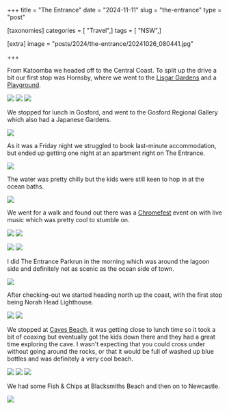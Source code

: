 +++
title = "The Entrance"
date = "2024-11-11"
slug = "the-entrance"
type = "post"

[taxonomies]
categories = [ "Travel",]
tags = [ "NSW",]

[extra]
image = "posts/2024/the-entrance/20241026_080441.jpg"

+++

From Katoomba we headed off to the Central Coast. To split up the drive a bit our first stop was Hornsby, where we went to the [Lisgar Gardens](https://maps.app.goo.gl/NnhNZ5VvSzCEk5a59) and a [Playground](https://maps.app.goo.gl/Gngjgv8ACfK8kYkWA).

![](20241025_102422.jpg) ![](20241025_105405-1.jpg) ![](20241025_112352.jpg)

We stopped for lunch in Gosford, and went to the Gosford Regional Gallery which also had a Japanese Gardens.

![](20241025_141252.jpg)

As it was a Friday night we struggled to book last-minute accommodation, but ended up getting one night at an apartment right on The Entrance.

![](20241025_152802.jpg)

The water was pretty chilly but the kids were still keen to hop in at the ocean baths.

![](20241025_170604.jpg)

We went for a walk and found out there was a [Chromefest](https://chromefest.org/) event on with live music which was pretty cool to stumble on.

 ![](20241025_184520.jpg) ![](20241025_185913.jpg)

  ![](20241026_080441.jpg) ![](20241026_080531-1.jpg)
  
I did The Entrance Parkrun in the morning which was around the lagoon side and definitely not as scenic as the ocean side of town.
  
  ![](20241026_094100.jpg)
  
After checking-out we started heading north up the coast, with the first stop being Norah Head Lighthouse.
  
![](20241026_103300.jpg)
![](20241026_102937.jpg)

We stopped at [Caves Beach](https://maps.app.goo.gl/Vrd8ESJDcZU321dF7), it was getting close to lunch time so it took a bit of coaxing but eventually got the kids down there and they had a great time exploring the cave. I wasn't expecting that you could cross under without going around the rocks, or that it would be full of washed up blue bottles and was definitely a very cool beach. 

![](20241026_112820.jpg) ![](20241026_114722.jpg) ![](20241026_121344.jpg)
   
We had some Fish & Chips at Blacksmiths Beach and then on to Newcastle. 

![](20241026_133116.jpg)